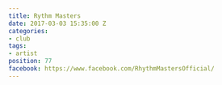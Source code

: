 ```yaml
---
title: Rythm Masters
date: 2017-03-03 15:35:00 Z
categories:
- club
tags:
- artist
position: 77
facebook: https://www.facebook.com/RhythmMastersOfficial/
---
```


